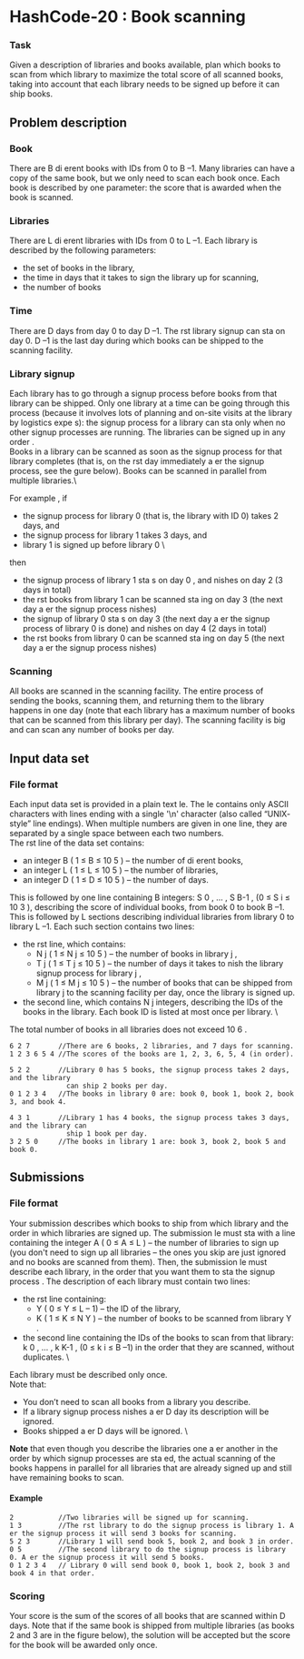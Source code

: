 # HashCode-20 : Book scanning 


### Task
Given a description of libraries and books available, plan which books to scan from
which library to maximize the total score of all scanned books, taking into account that
each library needs to be signed up before it can ship books.

## Problem description

### Book
There are B di erent books with IDs from 0 to B –1. Many libraries can have a copy of
the same book, but we only need to scan each book once. Each book is described by
one parameter: the score that is awarded when the book is scanned.

### Libraries
There are L di erent libraries with IDs from 0 to L –1. Each library is described by the
following parameters:
- the set of books in the library,
- the time in days that it takes to sign the library up for scanning,
- the number of books

### Time
There are D days from day 0 to day D –1. The rst library signup can sta on day 0. D –1
is the last day during which books can be shipped to the scanning facility.

### Library signup
Each library has to go through a signup process before books from that library can be
shipped. Only one library at a time can be going through this process (because it
involves lots of planning and on-site visits at the library by logistics expe s): the signup
process for a library can sta only when no other signup processes are running. The
libraries can be signed up in any order .\
Books in a library can be scanned as soon as the signup process for that library
completes (that is, on the rst day immediately a er the signup process, see the gure
below). Books can be scanned in parallel from multiple libraries.\

For example , if
- the signup process for library 0 (that is, the library with ID 0) takes 2 days, and
- the signup process for library 1 takes 3 days, and
- library 1 is signed up before library 0 \

then
- the signup process of library 1 sta s on day 0 , and nishes on day 2 (3 days in
total)
- the rst books from library 1 can be scanned sta ing on day 3 (the next day
a er the signup process nishes)
- the signup of library 0 sta s on day 3 (the next day a er the signup process
of library 0 is done) and nishes on day 4 (2 days in total)
- the rst books from library 0 can be scanned sta ing on day 5 (the next day
a er the signup process nishes)

### Scanning
All books are scanned in the scanning facility. The entire process of sending the books,
scanning them, and returning them to the library happens in one day (note that each
library has a maximum number of books that can be scanned from this library per day).
The scanning facility is big and can scan any number of books per day.

## Input data set
### File format
Each input data set is provided in a plain text le. The le contains only ASCII
characters with lines ending with a single '\n' character (also called “UNIX- style” line
endings). When multiple numbers are given in one line, they are separated by a single
space between each two numbers. \
The rst line of the data set contains:
- an integer B ( 1 ≤ B ≤ 10 5 ) – the number of di erent books,
- an integer L ( 1 ≤ L ≤ 10 5 ) – the number of libraries,
- an integer D ( 1 ≤ D ≤ 10 5 ) – the number of days.

This is followed by one line containing B integers: S 0 , ... , S B-1 , (0 ≤ S i ≤ 10 3 ), describing
the score of individual books, from book 0 to book B –1.\
This is followed by L sections describing individual libraries from library 0 to library L –1.
Each such section contains two lines:
- the rst line, which contains:
  - N j ( 1 ≤ N j ≤ 10 5 ) – the number of books in library j ,
  - T j ( 1 ≤ T j ≤ 10 5 ) – the number of days it takes to nish the library signup
process for library j ,
  - M j ( 1 ≤ M j ≤ 10 5 ) – the number of books that can be shipped from library j
to the scanning facility per day, once the library is signed up.
- the second line, which contains N j integers, describing the IDs of the books in
the library. Each book ID is listed at most once per library. \

The total number of books in all libraries does not exceed 10 6 .

```
6 2 7       //There are 6 books, 2 libraries, and 7 days for scanning.
1 2 3 6 5 4 //The scores of the books are 1, 2, 3, 6, 5, 4 (in order).

5 2 2       //Library 0 has 5 books, the signup process takes 2 days, and the library
              can ship 2 books per day.
0 1 2 3 4   //The books in library 0 are: book 0, book 1, book 2, book 3, and book 4.

4 3 1       //Library 1 has 4 books, the signup process takes 3 days, and the library can
              ship 1 book per day.
3 2 5 0     //The books in library 1 are: book 3, book 2, book 5 and book 0.
```

## Submissions
### File format
Your submission describes which books to ship from which library and the order in
which libraries are signed up.
The submission le must sta with a line containing the integer A ( 0 ≤ A ≤ L ) – the
number of libraries to sign up (you don't need to sign up all libraries – the ones you skip
are just ignored and no books are scanned from them).
Then, the submission le must describe each library, in the order that you want them
to sta the signup process . The description of each library must contain two lines:
- the rst line containing:
  - Y ( 0 ≤ Y ≤ L – 1) – the ID of the library,
  - K ( 1 ≤ K ≤ N Y ) – the number of books to be scanned from library Y .
- the second line containing the IDs of the books to scan from that library: k 0 , ... ,
k K-1 , (0 ≤ k i ≤ B –1) in the order that they are scanned, without duplicates. \

Each library must be described only once. \
Note that:
- You don’t need to scan all books from a library you describe.
- If a library signup process nishes a er D day its description will be ignored.
- Books shipped a er D days will be ignored. \

**Note** that even though you describe the libraries one a er another in the order by
which signup processes are sta ed, the actual scanning of the books happens in
parallel for all libraries that are already signed up and still have remaining books to
scan.

#### Example
```
2           //Two libraries will be signed up for scanning.
1 3         //The rst library to do the signup process is library 1. A er the signup process it will send 3 books for scanning.
5 2 3       //Library 1 will send book 5, book 2, and book 3 in order.
0 5         //The second library to do the signup process is library 0. A er the signup process it will send 5 books.
0 1 2 3 4   // Library 0 will send book 0, book 1, book 2, book 3 and book 4 in that order.
```

### Scoring
Your score is the sum of the scores of all books that are scanned within D days. Note
that if the same book is shipped from multiple libraries (as books 2 and 3 are in the 
figure below), the solution will be accepted but the score for the book will be awarded
only once.



